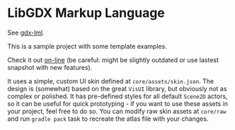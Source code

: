 # LibGDX Markup Language
See [gdx-lml](https://github.com/czyzby/gdx-lml/tree/master/lml).

This is a sample project with some template examples.

Check it out [on-line](http://czyzby.github.io/gdx-lml/lml) (be careful: might be slightly outdated or use lastest snapshot with new features).

It uses a simple, custom UI skin defined at `core/assets/skin.json`. The design is (somewhat) based on the great `VisUI` library, but obviously not as complex or polished. It has pre-defined styles for all default `Scene2D` actors, so it can be useful for quick prototyping - if you want to use these assets in your project, feel free to do so. You can modify raw skin assets at `core/raw` and run `gradle pack` task to recreate the atlas file with your changes.
